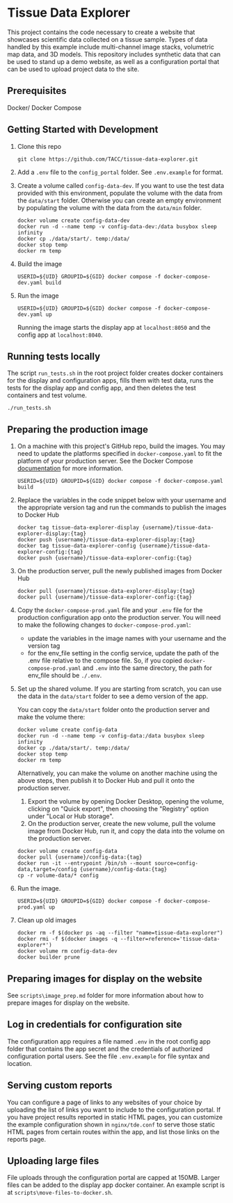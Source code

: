 # Tissue Data Explorer

This project contains the code necessary to create a website that showcases scientific data collected on a tissue sample. Types of data handled by this example include multi-channel image stacks, volumetric map data, and 3D models. This repository includes synthetic data that can be used to stand up a demo website, as well as a configuration portal that can be used to upload project data to the site.

## Prerequisites
Docker/ Docker Compose

## Getting Started with Development
1. Clone this repo

   ```
   git clone https://github.com/TACC/tissue-data-explorer.git
   ```

2. Add a `.env` file to the `config_portal` folder. See `.env.example` for format.

3. Create a volume called `config-data-dev`. If you want to use the test data provided with this environment, populate the volume with the data from the `data/start` folder. Otherwise you can create an empty environment by populating the volume with the data from the `data/min` folder.

   ```
   docker volume create config-data-dev
   docker run -d --name temp -v config-data-dev:/data busybox sleep infinity
   docker cp ./data/start/. temp:/data/
   docker stop temp
   docker rm temp
   ```

4. Build the image

   ```
   USERID=${UID} GROUPID=${GID} docker compose -f docker-compose-dev.yaml build
   ```

5. Run the image

   ```
   USERID=${UID} GROUPID=${GID} docker compose -f docker-compose-dev.yaml up
   ```

   Running the image starts the display app at `localhost:8050` and the config app at `localhost:8040`.


## Running tests locally
The script `run_tests.sh` in the root project folder creates docker containers for the display and configuration apps, fills them with test data, runs the tests for the display app and config app, and then deletes the test containers and test volume.

```
./run_tests.sh
```

## Preparing the production image

1. On a machine with this project's GitHub repo, build the images. You may need to update the platforms specified in `docker-compose.yaml` to fit the platform of your production server. See the Docker Compose [documentation](https://docs.docker.com/reference/compose-file/build/#platforms) for more information.

   ```
   USERID=${UID} GROUPID=${GID} docker compose -f docker-compose.yaml build
   ```

2. Replace the variables in the code snippet below with your username and the appropriate version tag and run the commands to publish the images to Docker Hub

   ```
   docker tag tissue-data-explorer-display {username}/tissue-data-explorer-display:{tag}
   docker push {username}/tissue-data-explorer-display:{tag}
   docker tag tissue-data-explorer-config {username}/tissue-data-explorer-config:{tag}
   docker push {username}/tissue-data-explorer-config:{tag}
   ```

3. On the production server, pull the newly published images from Docker Hub

   ```
   docker pull {username}/tissue-data-explorer-display:{tag}
   docker pull {username}/tissue-data-explorer-config:{tag}
   ```

4. Copy the `docker-compose-prod.yaml` file and your `.env` file for the production configuration app onto the production server. You will need to make the following changes to `docker-compose-prod.yaml`:
   - update the variables in the image names with your username and the version tag
   - for the env_file setting in the config service, update the path of the .env file relative to the compose file. So, if you copied `docker-compose-prod.yaml` and `.env` into the same directory, the path for env_file should be `./.env`.

5. Set up the shared volume. If you are starting from scratch, you can use the data in the `data/start` folder to see a demo version of the app.

   You can copy the `data/start` folder onto the production server and make the volume there:

   ```
   docker volume create config-data
   docker run -d --name temp -v config-data:/data busybox sleep infinity
   docker cp ./data/start/. temp:/data/
   docker stop temp
   docker rm temp
   ```

   Alternatively, you can make the volume on another machine using the above steps, then publish it to Docker Hub and pull it onto the production server.
      1. Export the volume by opening Docker Desktop, opening the volume, clicking on "Quick export", then choosing the "Registry" option under "Local or Hub storage".
      2. On the production server, create the new volume, pull the volume image from Docker Hub, run it, and copy the data into the volume on the production server.
      ```
      docker volume create config-data
      docker pull {username}/config-data:{tag}
      docker run -it --entrypoint /bin/sh --mount source=config-data,target=/config {username}/config-data:{tag}
      cp -r volume-data/* config
      ```

6. Run the image.

   ```
   USERID=${UID} GROUPID=${GID} docker compose -f docker-compose-prod.yaml up
   ```

7. Clean up old images

   ```
   docker rm -f $(docker ps -aq --filter "name=tissue-data-explorer")
   docker rmi -f $(docker images -q --filter=reference='tissue-data-explorer*')
   docker volume rm config-data-dev
   docker builder prune
   ```

## Preparing images for display on the website
See `scripts\image_prep.md` folder for more information about how to prepare images for display on the website. 

## Log in credentials for configuration site
The configuration app requires a file named `.env` in the root config app folder that contains the app secret and the credentials of authorized configuration portal users. See the file `.env.example` for file syntax and location.

## Serving custom reports
You can configure a page of links to any websites of your choice by uploading the list of links you want to include to the configuration portal. If you have project results reported in static HTML pages, you can customize the example configuration shown in `nginx/tde.conf` to serve those static HTML pages from certain routes within the app, and list those links on the reports page.

## Uploading large files
File uploads through the configuration portal are capped at 150MB. Larger files can be added to the display app docker container. An example script is at `scripts\move-files-to-docker.sh`.